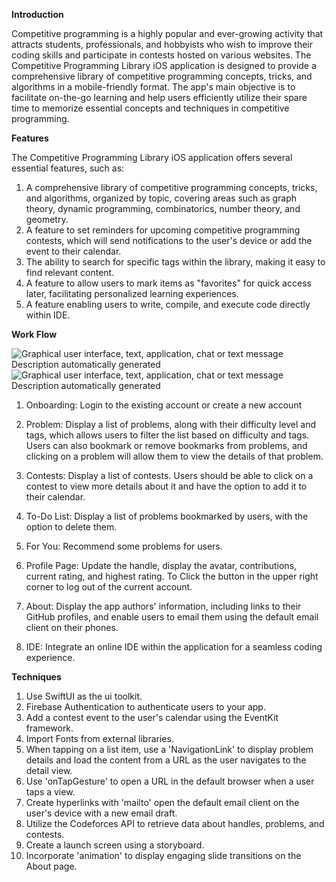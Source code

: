 **Introduction**

Competitive programming is a highly popular and ever-growing activity that attracts students, professionals, and hobbyists who wish to improve their coding skills and participate in contests hosted on various websites. The Competitive Programming Library iOS application is designed to provide a comprehensive library of competitive programming concepts, tricks, and algorithms in a mobile-friendly format. The app's main objective is to facilitate on-the-go learning and help users efficiently utilize their spare time to memorize essential concepts and techniques in competitive programming.

 

**Features**

The Competitive Programming Library iOS application offers several essential features, such as:

1. A comprehensive library of competitive programming concepts, tricks, and algorithms, organized by topic, covering areas such as graph theory, dynamic programming, combinatorics, number theory, and geometry.
2. A feature to set reminders for upcoming competitive programming contests, which will send notifications to the user's device or add the event to their calendar.
3. The ability to search for specific tags within the library, making it easy to find relevant content.
4. A feature to allow users to mark items as "favorites" for quick access later, facilitating personalized learning experiences.
5. A feature enabling users to write, compile, and execute code directly within IDE.

 

**Work Flow**

![Graphical user interface, text, application, chat or text message  Description automatically generated](file:////Users/siyuanhe/Library/Group%20Containers/UBF8T346G9.Office/TemporaryItems/msohtmlclip/clip_image001.jpg)![Graphical user interface, text, application, chat or text message  Description automatically generated](file:////Users/siyuanhe/Library/Group%20Containers/UBF8T346G9.Office/TemporaryItems/msohtmlclip/clip_image002.jpg)

1. Onboarding: Login to the existing account or create a new account

2. Problem: Display a list of problems, along with their difficulty level and tags, which allows users to filter the list based on difficulty and tags. Users can also bookmark or remove bookmarks from problems, and clicking on a problem will allow them to view the details of that problem.

3. Contests: Display a list of contests. Users should be able to click on a contest to view more details about it and have the option to add it to their calendar.

4. To-Do List: Display a list of problems bookmarked by users, with the option to delete them.

5. For You: Recommend some problems for users.

6. Profile Page: Update the handle, display the avatar, contributions, current rating, and highest rating. To Click the button in the upper right corner to log out of the current account.

7. About: Display the app authors' information, including links to their GitHub profiles, and enable users to email them using the default email client on their phones.

8. IDE: Integrate an online IDE within the application for a seamless coding experience.

 

**Techniques**

1. Use SwiftUI as the ui toolkit.
2. Firebase Authentication to authenticate users to your app.
3. Add a contest event to the user's calendar using the EventKit framework.
4. Import Fonts from external libraries.
5. When tapping on a list item, use a 'NavigationLink' to display problem details and load the content from a URL as the user navigates to the detail view.
6. Use 'onTapGesture' to open a URL in the default browser when a user taps a view.
7. Create hyperlinks with 'mailto' open the default email client on the user's device with a new email draft.
8. Utilize the Codeforces API to retrieve data about handles, problems, and contests.
9. Create a launch screen using a storyboard.
10. Incorporate 'animation' to display engaging slide transitions on the About page.
